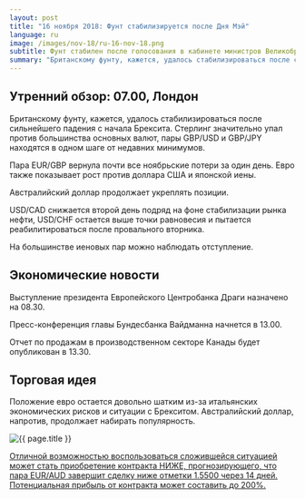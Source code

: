 ```yaml
---
layout: post
title: "16 ноября 2018: Фунт стабилизируется после Дня Мэй"
language: ru
image: /images/nov-18/ru-16-nov-18.png
subtitle: Фунт стабилен после голосования в кабинете министров Великобритании
summary: "Британскому фунту, кажется, удалось стабилизироваться после сильнейшего падения с начала Брексита. Стерлинг значительно упал против большинства основных валют, пары GBP/USD и GBP/JPY находятся в одном шаге от недавних минимумов"
---
```

## Утренний обзор: 07.00, Лондон
 
Британскому фунту, кажется, удалось стабилизироваться после сильнейшего падения с начала Брексита. Стерлинг значительно упал против большинства основных валют, пары GBP/USD и GBP/JPY находятся в одном шаге от недавних минимумов.

Пара EUR/GBP вернула почти все ноябрьские потери за один день. Евро также показывает рост против доллара США и японской иены.

Австралийский доллар продолжает укреплять позиции.

USD/CAD снижается второй день подряд на фоне стабилизации рынка нефти, USD/CHF остается выше точки равновесия и пытается реабилитироваться после провального вторника.

На большинстве иеновых пар можно наблюдать отступление.
 
## Экономические новости
 
Выступление президента Европейского Центробанка Драги назначено на 08.30.

Пресс-конференция главы Бундесбанка Вайдманна начнется в 13.00.

Отчет по продажам в производственном секторе Канады будет опубликован в 13.30.

## Торговая идея
 
Положение евро остается довольно шатким из-за итальянских экономических рисков и ситуации с Брекситом. Австралийский доллар, напротив, продолжает набирать популярность.

<img src="{{ site.url }}/images/nov-18/ru-16-nov-18.png" alt="{{ page.title }}"  title="{{ page.title }}">

<a href="%LINK%%?currency=USD&market=forex&underlying=frxEURAUD&formname=higherlower&duration_amount=14&duration_units=d&amount=10&amount_type=stake&expiry_type=duration&barrier=1.5500" target="_blank">Отличной возможностью воспользоваться сложившейся ситуацией может стать приобретение контракта НИЖЕ, прогнозирующего, что пара EUR/AUD завершит сделку ниже отметки 1.5500 через 14 дней. Потенциальная прибыль от контракта может составить до 200%.</a>
